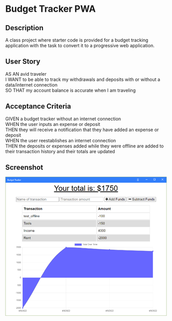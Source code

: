 # Budget Tracker PWA

## Description

A class project where starter code is provided for a budget tracking application with the task to convert it to a progressive web application.

## User Story

AS AN avid traveler  
I WANT to be able to track my withdrawals and deposits with or without a data/internet connection  
SO THAT my account balance is accurate when I am traveling

## Acceptance Criteria

GIVEN a budget tracker without an internet connection  
WHEN the user inputs an expense or deposit  
THEN they will receive a notification that they have added an expense or deposit  
WHEN the user reestablishes an internet connection  
THEN the deposits or expenses added while they were offline are added to their transaction history and their totals are updated

## Screenshot

![A screenshot of the application](./assets/images/screenshot.PNG)
